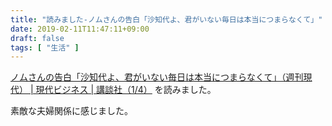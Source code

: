 ```yaml
---
title: "読みました-ノムさんの告白「沙知代よ、君がいない毎日は本当につまらなくて」"
date: 2019-02-11T11:47:11+09:00
draft: false
tags: [ "生活" ]
---
```


[ノムさんの告白「沙知代よ、君がいない毎日は本当につまらなくて」（週刊現代） | 現代ビジネス | 講談社（1/4）](https://gendai.ismedia.jp/articles/-/58482) を読みました。

素敵な夫婦関係に感じました。